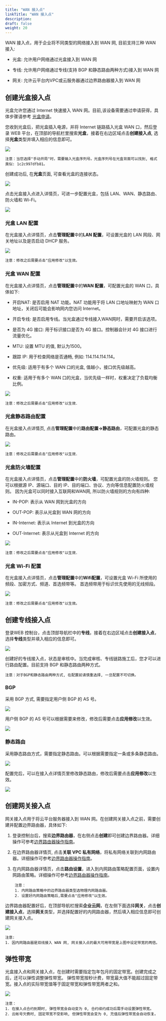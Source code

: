 ```yaml
---
title: "WAN 接入点"
linkTitle: "WAN 接入点"
description:
draft: false
weight: 20
---
```



WAN 接入点，用于企业将不同类型的网络接入到 WAN 网, 目前支持三种 WAN 接入: 

* 光盒: 允许用户网络通过光盒接入到 WAN 网

* 专线: 允许用户网络通过专线(支持 BGP 和静态路由两种方式)接入到 WAN 网

* 网关: 允许云平台内VPC或云服务器通过边界路由器接入到 WAN 网

## 创建光盒接入点

光盒允许您通过 Internet 快速接入 WAN 网。目前,该设备需要通过申请获得，具体步骤请参考 [光盒申请](../../../light-box/manual/base)。

您收到光盒后，把光盒插入电源，并将 Internet 链路插入光盒 WAN 口，然后登录 WEB 平台，在顶部的导航栏里搜索**光盒**，接着在右边区域点击**创建接入点**, 选择**光盒**类型并填入相应的信息即可。

![](../../_images/create_wan_cpe.png)

    注意：当您选择"手动开局"时，需要输入光盒序列号。光盒序列号在光盒背面可以找到, 格式类似: 1c2c997dfb81。

创建成功后, 在**光盒**页面, 可查看光盒的连接状态。

![](../../_images/cpe_connection_status.png)

点击光盒接入点进入详情页，可进一步配置光盒，包括 LAN、WAN、静态路由、防火墙和 Wi-Fi。

![](../../_images/describe_wan_cpe.png)

### 光盒 LAN 配置

在光盒接入点详情页，点击**管理配置**中的**LAN 配置**，可设置光盒的 LAN 网段、网关地址以及是否启动 DHCP 服务。

![](../../_images/lan_config.png)

    注意：修改之后需要点击"应用修改"以生效。

### 光盒 WAN 配置

在光盒接入点详情页，点击**管理配置**中的**WAN 配置**，可配置光盒的 WAN 口，具体如下:

* 开启NAT: 是否启用 NAT 功能。NAT 功能用于将 LAN 口地址映射为 WAN 口地址，关闭后可能会影响网内您访问 Internet。

* 开启专线: 是否启用专线。当光盒通过专线接入WAN网时，需要开启该选项。

* 是否为 4G 接口: 用于标识接口是否为 4G 接口。控制器会针对 4G 接口进行流量优化。

* MTU: 设置 MTU 的值, 默认为1500。

* 跟踪 IP: 用于检查网络是否通畅, 例如: 114.114.114.114。

* 优先级: 适用于有多个 WAN 口的光盒, 值越小，接口优先级越高。

* 权重: 适用于有多个 WAN 口的光盒，当优先级一样时，权重决定了负载均衡比例。

![](../../_images/wan_config.png)

    注意：修改之后需要点击"应用修改"以生效．

### 光盒静态路由配置

在光盒接入点详情页, 点击**管理配置**中的**路由配置->静态路由**，可配置光盒的静态路由。

![](../../_images/describe_wan_cpe_route.png)

    注意：修改之后需要点击"应用修改"以生效．

### 光盒防火墙配置

在光盒接入点详情页，点击**管理配置**中的**防火墙**，可配置光盒的防火墙规则。
您可以根据源 IP、源端口、目的 IP、目的端口、协议、方向等信息配置防火墙规则。
因为光盒可以同时接入互联网和WAN网, 所以防火墙规则的方向有四种:

* IN-POP: 表示从 WAN 网到光盒的方向

* OUT-POP: 表示从光盒到 WAN 网的方向

* IN-Internet: 表示从 Internet 到光盒的方向

* OUT-Internet: 表示从光盒到 Internet 的方向

![](../../_images/describe_wan_cpe_firewall.png)

    注意：修改之后需要点击"应用修改"以生效．

### 光盒 Wi-Fi 配置

在光盒接入点详情页，点击**管理配置**中的**Wifi配置**，可设置光盒 Wi-Fi 所使用的频段、加密方式、频道、首选频带等。
首选频带用于标识优先使用的无线频段。

![](../../_images/describe_wan_cpe_wifi.png)

    注意：修改之后需要点击"应用修改"以生效。

## 创建专线接入点

登录WEB 控制台，点击顶部导航栏中的**专线**，接着在右边区域点击**创建接入点**，选择**专线**类型并填入相应的信息即可。

![](../../_images/create_wan_line.png)

创建好的专线接入点，状态是审核中。当完成审核、专线链路施工后，您才可以进行路由配置。目前支持 BGP 和静态路由两种方式。

    注意：对于BGP和静态路由两种方式, 在配置前请慎重选择, 一旦配置不可切换。

### BGP

采用 BGP 方式, 需要指定用户侧 BGP 的 AS 号。

![](../../_images/config_wan_line_bgp.png)

用户侧 BGP 的 AS 号可以根据需要来修改，修改后需要点击**应用修改**以生效。

![](../../_images/describe_wan_line_bgp.png)

### 静态路由

采用静态路由方式，需要指定静态路由。可以根据需要指定一条或多条静态路由。

![](../../_images/config_wan_line_route.png)

配置完后，可以在接入点详情页里修改静态路由，修改后需要点击**应用修改**以生效。

![](../../_images/describe_wan_line_route.png)

## 创建网关接入点

网关接入点用于将云平台服务器接入到 WAN 网。在创建网关接入点之前，需要创建并配置边界路由器，具体如下:

1. 登录控制台后，搜索**边界路由器**，在右侧点击**创建**即可创建边界路由器。详细操作可参考[边界路由器操作指南](../../../../../network/border_router/manual/border_user_guide)。

2. 在边界路由器详情页, 点击**关联 VPC 私有网络**，将私有网络关联到内网路由器。详细操作可参考[边界路由器操作指南](../../../../../network/border_router/manual/border_user_guide)。

3. 在内网路由器详情页，点击**路由设置**，进入到内网路由策略配置页面，设置内网路由策略。详细操作可参考[边界路由器操作指南](../../../../../network/border_router/manual/border_user_guide)。



        注意：
        1. 内网路由策略中的边界路由器类型选物理内网路由器。
        2. 设置好内网路由策略后,需要点击"应用修改"以生效。

边界路由器配置好后，在顶部导航栏搜索**企业云网**，在左侧下面选择**网关**，点击**创建接入点**，选择**网关**类型，并选择配置好的内网路由器，然后填入相应信息即可创建网关接入点。

![](../../_images/create_vpc_wan_access.png)

    注意: 
    1. 因内网路由器是双线接入 WAN 网, 网关接入点的最大可用带宽是上图中设定带宽的两倍。

## 弹性带宽

光盒接入点和网关接入点，在创建时需要指定包年包月的固定带宽。创建完成之后，还可以弹性调整弹性带宽。
弹性带宽按秒计费，带宽最大值不能超过固定带宽。接入点的实际带宽值等于固定带宽和弹性带宽两者之和。

![](../../_images/elastic.png)

    注意：
    1. 在接入点合约到期时, 弹性带宽会自动变为 0, 合约续约成功后需手动设置弹性带宽。
    2. 云帐号欠费时, 固定带宽不受影响, 但弹性带宽会变为 0, 充值后弹性带宽会自动恢复。
